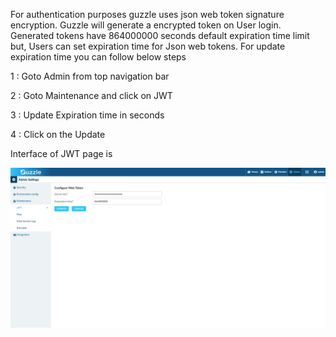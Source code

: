 For authentication purposes guzzle uses json web token signature encryption. Guzzle will generate a encrypted token on User login. Generated tokens have 864000000 seconds default expiration time limit but, Users can  set expiration time for Json web tokens. For update expiration time you can follow below steps

1 : Goto Admin from top navigation bar

2 : Goto Maintenance and click on JWT

3 : Update Expiration time in seconds

4 : Click on the Update

Interface of JWT page is 

![image alt text](/img/docs/how-to-guides/administrator/maintenance/jwt_1.jpg)